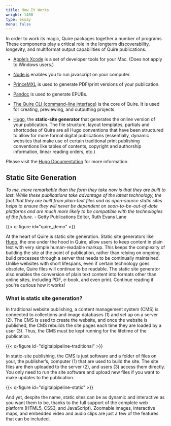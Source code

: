 ```yaml
---
title: How It Works
weight: 1400
type: essay
menu: false
---
```


In order to work its magic, Quire packages together a number of programs. These components play a critical role in the longterm discoverability, longevity, and multiformat output capabilities of Quire publications.

- [Apple’s Xcode](https://developer.apple.com/support/xcode/) is a set of developer tools for your Mac. (Does not apply to Windows users.)

- [Node.js](https://nodejs.org) enables you to run javascript on your computer.

- [PrinceMXL](http://www.princexml.com/) is used to generate PDF/print versions of your publication.

- [Pandoc](https://github.com/jgm/pandoc/releases/) is used to generate EPUBs.

- [The Quire CLI (command-line interface)](https://www.codecademy.com/articles/command-line-interface) is the core of Quire. It is used for creating, previewing, and outputting projects.

- [Hugo](https://gohugo.io/), the **static-site generator** that generates the online version of your publication. The file structure, layout templates, partials and shortcodes of Quire are all Hugo conventions that have been structured to allow for more formal digital publications (essentially, dynamic websites that make use of certain traditional print publishing conventions like tables of contents, copyright and authorship information, linear reading orders, etc.)

Please visit the [Hugo Documentation](https://gohugo.io/documentation/) for more information.

## Static Site Generation

*To me, more remarkable than the form they take now is that they are built to last. While these publications take advantage of the latest technology, the fact that they are built from plain-text files and as open-source static sites helps to ensure they will never be dependent on soon-to-be-out-of-date platforms and are much more likely to be compatible with the technologies of the future.* - Getty Publications Editor, Ruth Evans Lane

{{< q-figure id="quire_demo" >}}

At the heart of Quire is static site generation. Static site generators like [Hugo](https://gohugo.io/), the one under the hood in Quire, allow users to keep content in plain text with very simple human-readable markup. This keeps the complexity of building the site at the point of publication, rather than relying on ongoing build processes through a server that needs to be continually maintained. Unlike websites with short lifespans, even if certain technology goes obsolete, Quire files will continue to be readable. The static site generator also enables the conversion of plain text content into formats other than online sites, including PDF, e-book, and even print. Continue reading if you're curious how it works!

### What is static site generation?

In traditional website publishing, a content management system (CMS) is connected to collections and image databases (1) and set up on a server (2). The CMS is used to create the website, and once the website is published, the CMS rebuilds the site pages each time they are loaded by a user (3). Thus, the CMS must be kept running for the lifetime of the publication.

{{< q-figure id="digitalpipeline-traditional" >}}

In static-site publishing, the CMS is just software and a folder of files on your, the publisher’s, computer (1) that are used to build the site. The site files are then uploaded to the server (2), and users (3) access them directly. You only need to run the site software and upload new files if you want to make updates to the publication.

{{< q-figure id="digitalpipeline-static" >}}

And yet, despite the name, static sites can be as dynamic and interactive as you want them to be, thanks to the full support of the complete web platform (HTML5, CSS3, and JavaScript). Zoomable images, interactive maps, and embedded video and audio clips are just a few of the features that can be included.
